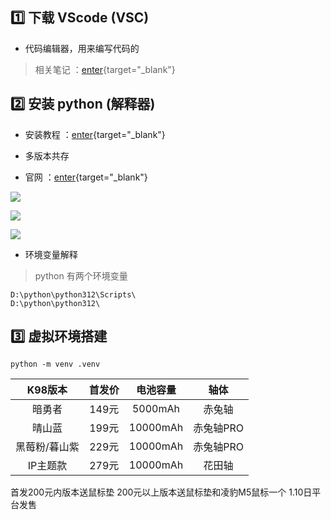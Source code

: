 

## :one: 下载 VScode (VSC)

- 代码编辑器，用来编写代码的

> 相关笔记 ：[enter](/zo-repo/vscode/00%20简述.md){target="_blank"}

## :two: 安装 python (解释器)

- 安装教程 ：[enter](https://www.bilibili.com/video/BV1TN411K7sn?p=2&vd_source=e69282b186363aa56c436669fa5b11e8){target="_blank"}

- 多版本共存

- 官网 ：[enter](https://www.python.org/downloads/){target="_blank"}

![](/notesPic/202402271419.png)  

![](/notesPic/202402271426.png)  

![](/notesPic/202402271436.png)

- 环境变量解释

> python 有两个环境变量

```shell
D:\python\python312\Scripts\
D:\python\python312\
```


## :three:  虚拟环境搭建

```shell
python -m venv .venv
```

|K98版本|首发价|电池容量|轴体|
|:---:|:---:|:---:|:---:|
|暗勇者|149元|5000mAh|赤兔轴|
|晴山蓝|199元|10000mAh|赤兔轴PRO|
|黑莓粉/暮山紫|229元|10000mAh|赤兔轴PRO|
|IP主题款|279元|10000mAh|花田轴|


首发200元内版本送鼠标垫
200元以上版本送鼠标垫和凌豹M5鼠标一个
1.10日平台发售